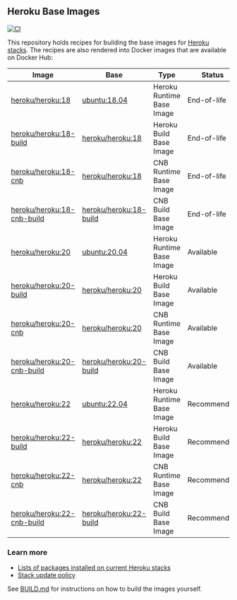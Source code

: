 ## Heroku Base Images

[![CI](https://github.com/heroku/base-images/actions/workflows/ci.yml/badge.svg)](https://github.com/heroku/base-images/actions/workflows/ci.yml)

This repository holds recipes for building the base images for [Heroku stacks](https://devcenter.heroku.com/articles/stack).
The recipes are also rendered into Docker images that are available on Docker Hub:

| Image                                     | Base                                  | Type                      | Status      |
|-------------------------------------------|---------------------------------------|---------------------------|-------------|
| [heroku/heroku:18][heroku-tags]           | [ubuntu:18.04][ubuntu-tags]           | Heroku Runtime Base Image | End-of-life |
| [heroku/heroku:18-build][heroku-tags]     | [heroku/heroku:18][heroku-tags]       | Heroku Build Base Image   | End-of-life |
| [heroku/heroku:18-cnb][heroku-tags]       | [heroku/heroku:18][heroku-tags]       | CNB Runtime Base Image    | End-of-life |
| [heroku/heroku:18-cnb-build][heroku-tags] | [heroku/heroku:18-build][heroku-tags] | CNB Build Base Image      | End-of-life |
| [heroku/heroku:20][heroku-tags]           | [ubuntu:20.04][ubuntu-tags]           | Heroku Runtime Base Image | Available   |
| [heroku/heroku:20-build][heroku-tags]     | [heroku/heroku:20][heroku-tags]       | Heroku Build Base Image   | Available   |
| [heroku/heroku:20-cnb][heroku-tags]       | [heroku/heroku:20][heroku-tags]       | CNB Runtime Base Image    | Available   |
| [heroku/heroku:20-cnb-build][heroku-tags] | [heroku/heroku:20-build][heroku-tags] | CNB Build Base Image      | Available   |
| [heroku/heroku:22][heroku-tags]           | [ubuntu:22.04][ubuntu-tags]           | Heroku Runtime Base Image | Recommended |
| [heroku/heroku:22-build][heroku-tags]     | [heroku/heroku:22][heroku-tags]       | Heroku Build Base Image   | Recommended |
| [heroku/heroku:22-cnb][heroku-tags]       | [heroku/heroku:22][heroku-tags]       | CNB Runtime Base Image    | Recommended |
| [heroku/heroku:22-cnb-build][heroku-tags] | [heroku/heroku:22-build][heroku-tags] | CNB Build Base Image      | Recommended |

### Learn more

* [Lists of packages installed on current Heroku stacks](https://devcenter.heroku.com/articles/stack-packages)
* [Stack update policy](https://devcenter.heroku.com/articles/stack-update-policy)

See [BUILD.md](BUILD.md) for instructions on how to build the images yourself.

[heroku-tags]: https://hub.docker.com/r/heroku/heroku/tags
[ubuntu-tags]: https://hub.docker.com/_/ubuntu?tab=tags
